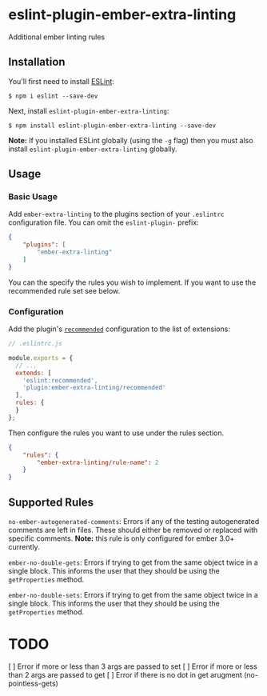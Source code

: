 # eslint-plugin-ember-extra-linting

Additional ember linting rules

## Installation

You'll first need to install [ESLint](http://eslint.org):

```
$ npm i eslint --save-dev
```

Next, install `eslint-plugin-ember-extra-linting`:

```
$ npm install eslint-plugin-ember-extra-linting --save-dev
```

**Note:** If you installed ESLint globally (using the `-g` flag) then you must also install `eslint-plugin-ember-extra-linting` globally.

## Usage

### Basic Usage

Add `ember-extra-linting` to the plugins section of your `.eslintrc` configuration file. You can omit the `eslint-plugin-` prefix:

```json
{
    "plugins": [
        "ember-extra-linting"
    ]
}
```

You can the specify the rules you wish to implement. If you want to use the recommended rule set see below.

### Configuration

Add the plugin's [`recommended`](./config/recommended.js) configuration to the list of extensions:

```js
// .eslintrc.js

module.exports = {
  // ...
  extends: [
    'eslint:recommended',
    'plugin:ember-extra-linting/recommended'
  ],
  rules: {
  }
};
```

Then configure the rules you want to use under the rules section.

```json
{
    "rules": {
        "ember-extra-linting/rule-name": 2
    }
}
```

## Supported Rules

`no-ember-autogenerated-comments`: Errors if any of the testing autogenerated comments are left in files. These should either be removed or replaced with specific comments. **Note:** this rule is only configured for ember 3.0+ currently. 

`ember-no-double-gets`: Errors if trying to get from the same object twice in a single block. This informs the user that they should be using the `getProperties` method.

`ember-no-double-sets`: Errors if trying to get from the same object twice in a single block. This informs the user that they should be using the `getProperties` method.


# TODO

[ ] Error if more or less than 3 args are passed to set
[ ] Error if more or less than 2 args are passed to get
[ ] Error if there is no dot in get arugment (no-pointless-gets)

